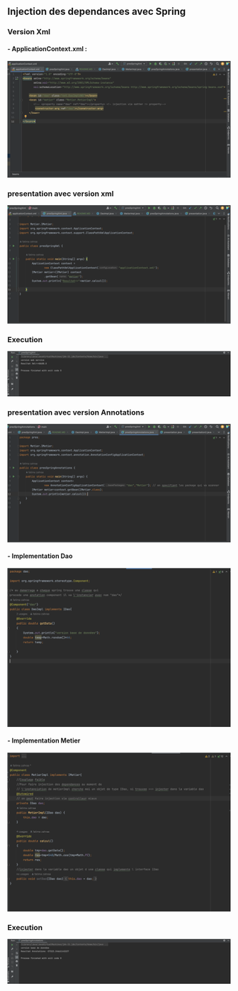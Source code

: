 <h2>Injection des dependances avec Spring </h2>
<h3>Version Xml</h3>
<h4> - ApplicationContext.xml : </h4>
<img src="Captures/AppContext.png">
<h3>presentation avec version xml </h3>
<img src="Captures/PresSpringXml.png">
<h3>Execution </h3>
<img src="Captures/Resultat-Xml.png">

<h3>presentation avec version Annotations </h3>
<img src="Captures/PresSpringAnno.png">
<h4> - Implementation Dao </h4>
<img src="Captures/IDaoAfterAnno.png">
<h4> - Implementation Metier  </h4>
<img src="Captures/IMetierAfterAnno.png">
<h3>Execution </h3>
<img src="Captures/Resultat-Anno.png">


